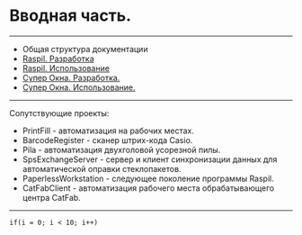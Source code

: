 # Вводная часть.

---

* Общая структура документации
 * [Raspil. Разработка](raspil/raspil_dev.md)
 * [Raspil. Использование](raspil/raspil_used.md)
 * [Cупер Окна. Разработка.](sw/sw_dev.md)
 * [Супер Окна. Использование.](sw/sw_used.md)

---

 Сопутствующие проекты:

* PrintFill - автоматизация на рабочих местах.
* BarcodeRegister - сканер штрих-кода Casio.
* Pila - автоматизация двухголовой усорезной пилы.
* SpsExchangeServer - сервер и клиент синхронизации данных для автоматической оправки стеклопакетов.
* PaperlessWorkstation - следующее поколение программы Raspil.
* CatFabClient - автоматизация рабочего места обрабатывающего центра CatFab.

---

```
if(i = 0; i < 10; i++)
```


